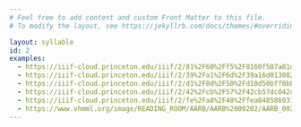 ```yaml
---
# Feel free to add content and custom Front Matter to this file.
# To modify the layout, see https://jekyllrb.com/docs/themes/#overriding-theme-defaults

layout: syllable
id: 2
examples:
  - https://iiif-cloud.princeton.edu/iiif/2/81%2F60%2Ff5%2F8160f507a81d4bd4974adde099b8ee51%2Fintermediate_file/4022,2221,231,207/full/0/default.jpg
  - https://iiif-cloud.princeton.edu/iiif/2/39%2Fa1%2F6d%2F39a16d01308247ce9e575068f84590b0%2Fintermediate_file/3540,1989,244,216/full/0/default.jpg
  - https://iiif-cloud.princeton.edu/iiif/2/d1%2F0d%2F50%2Fd10d50bff8bb4a9b84bf985960bf4240%2Fintermediate_file/1839,2525,278,240/full/0/default.jpg
  - https://iiif-cloud.princeton.edu/iiif/2/42%2Fcb%2F57%2F42cb57dc042d464e98b497b29d468847%2Fintermediate_file/4805,3635,325,298/full/0/default.jpg
  - https://iiif-cloud.princeton.edu/iiif/2/fe%2Fa8%2F48%2Ffea8485869314376ab4387b653d11408%2Fintermediate_file/1891,3336,304,284/full/0/default.jpg
  - https://www.vhmml.org/image/READING_ROOM/AARB/AARB%2000202/AARB_00202_IMG_008r.jpg/612,989,117,118/full/0/default.jpg
---
```



